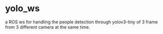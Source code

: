 # yolo_ws
a ROS ws for handling the people detection through yolov3-tiny of 3 frame from 3 different camera at the same time.
